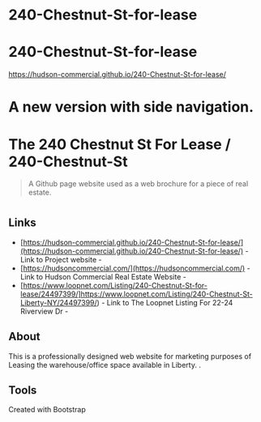 # 240-Chestnut-St-for-lease

# 240-Chestnut-St-for-lease
https://hudson-commercial.github.io/240-Chestnut-St-for-lease/

# A new version with side navigation. 



# The 240 Chestnut St For Lease / 240-Chestnut-St
> A Github page website used as a web brochure for a piece of real estate.
#

## Links

- [https://hudson-commercial.github.io/240-Chestnut-St-for-lease/](https://hudson-commercial.github.io/240-Chestnut-St-for-lease/) - Link to Project website - 
- [https://hudsoncommercial.com/](https://hudsoncommercial.com/) - Link to Hudson Commercial Real Estate Website - 
- [https://www.loopnet.com/Listing/240-Chestnut-St-for-lease/24497399/]https://www.loopnet.com/Listing/240-Chestnut-St-Liberty-NY/24497399/) - Link to The Loopnet Listing For 22-24 Riverview Dr - 


## About

This is a professionally designed web website for marketing purposes of Leasing the warehouse/office space available in Liberty.
.

## Tools

Created with Bootstrap

